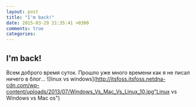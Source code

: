 ```yaml
---
layout: post
title: "I'm back!"
date: 2015-03-29 21:35:41 +0300
comments: true
categories: 
---
```

## I'm back!

Всем доброго время суток. Прошло уже много времени как я не писал ничего в блог... 
![linux vs windows](http://itsfoss.itsfoss.netdna-cdn.com/wp-content/uploads/2013/07/Windows_Vs_Mac_Vs_Linux_10.jpg"Linux vs Windows vs Mac os")


